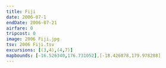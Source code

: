 ```yaml
---
title: Fiji
date: 2006-07-1
endDate: 2006-07-21
airfare: 0
tripcost: 0
image: 2006 Fiji.jpg
tsv: 2006 Fiji.tsv
excursions: [(3,4),(4,7)]
mapbounds: [-16.526340,176.731052],[-18.426878,179.978288]
---
```

